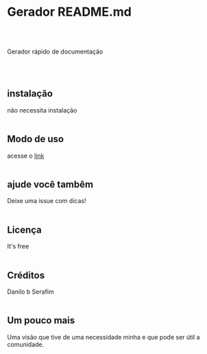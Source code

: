 <h1>Gerador README.md</h1></br></br><p>Gerador rápido de documentação </p></br></br><h2>instalação</h2>não necessita instalação</br></br><h2>Modo de uso</h2>acesse o <a href='https://danilobserafim.github.io/Readme/' >link</a></br></br><h2>ajude você tambêm</h2>Deixe uma issue com dicas!</br></br><h2>Licença</h2>It's free</br></br><h2>Créditos</h2>Danilo b Serafim</br></br><h2>Um pouco mais</h2>Uma visão que tive de uma necessidade minha e que pode ser útil a comunidade. 